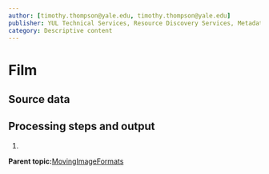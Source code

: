 ```yaml
---
author: [timothy.thompson@yale.edu, timothy.thompson@yale.edu]
publisher: YUL Technical Services, Resource Discovery Services, Metadata Services Unit
category: Descriptive content
---
```


# Film

## Source data

## Processing steps and output

1.  
**Parent topic:**[MovingImageFormats](../../concepts/supertypes/movingimageformats.md)

